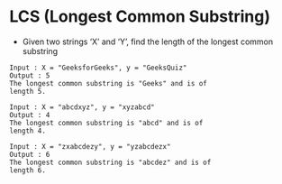 # LCS (Longest Common Substring)

* Given two strings ‘X’ and ‘Y’, find the length of the longest common substring

```
Input : X = "GeeksforGeeks", y = "GeeksQuiz"
Output : 5
The longest common substring is "Geeks" and is of
length 5.

Input : X = "abcdxyz", y = "xyzabcd"
Output : 4
The longest common substring is "abcd" and is of
length 4.

Input : X = "zxabcdezy", y = "yzabcdezx"
Output : 6
The longest common substring is "abcdez" and is of
length 6.
```

